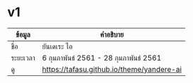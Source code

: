 # v1
| ข้อมูล          | คำอธิบาย       |
| ------------- | ------------- |
| ชื่อ            | ยันเดเระ ไอ           |
| ระยะเวลา       | 6 กุมภาพันธ์ 2561 - 28 กุมภาพันธ์ 2561 
| ดู | https://tafasu.github.io/theme/yandere-ai |
